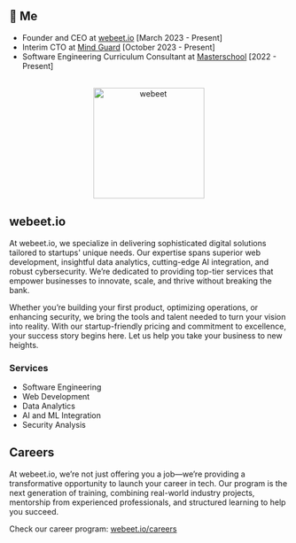 ## 👋 Me 
- Founder and CEO at [webeet.io](https://www.webeet.io) [March 2023 - Present]
- Interim CTO at [Mind Guard](https://www.getmindguard.com) [October 2023 - Present]
- Software Engineering Curriculum Consultant at [Masterschool](https://www.masterschool.com) [2022 - Present]

</br>

<div align="center">
  <a href="https://webeet.io" target="_blank" rel="noopener noreferrer">
  <img src="https://github.com/user-attachments/assets/37ca20b3-a67b-4f91-905c-85fa0a334b1c" alt="webeet" width="200" />
    </a>
</div>

## webeet.io

At webeet.io, we specialize in delivering sophisticated digital solutions tailored to startups' unique needs. Our expertise spans superior web development, insightful data analytics, cutting-edge AI integration, and robust cybersecurity. We’re dedicated to providing top-tier services that empower businesses to innovate, scale, and thrive without breaking the bank.

Whether you’re building your first product, optimizing operations, or enhancing security, we bring the tools and talent needed to turn your vision into reality. With our startup-friendly pricing and commitment to excellence, your success story begins here. Let us help you take your business to new heights.

### Services

- Software Engineering
- Web Development
- Data Analytics
- AI and ML Integration
- Security Analysis

## Careers

At webeet.io, we’re not just offering you a job—we’re providing a transformative opportunity to launch your career in tech. Our program is the next generation of training, combining real-world industry projects, mentorship from experienced professionals, and structured learning to help you succeed.

Check our career program: [webeet.io/careers](https://www.webeet.io/careers)


